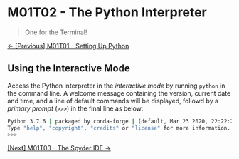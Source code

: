 # M01T02 - The Python Interpreter

> One for the Terminal!

[&#8592; \[Previous\] M01T01 - Setting Up Python](./m01t01-setting-up-python.md)

## Using the Interactive Mode

Access the Python interpreter in the *interactive mode* by running `python` in the command line. 
A welcome message containing the version, current date and time, and a line of default commands will be displayed, followd by a *primary prompt* (`>>>`) in the final line as below:

```bash
Python 3.7.6 | packaged by conda-forge | (default, Mar 23 2020, 22:22:21) [MSC v.1916 64 bit (AMD64)] on win32
Type "help", "copyright", "credits" or "license" for more information.
>>>
```

[\[Next\] M01T03 - The Spyder IDE &#8594;](./m01t03-the-spyder-ide.md)